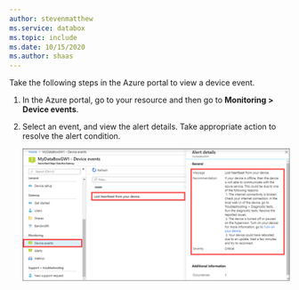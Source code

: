 ```yaml
---
author: stevenmatthew
ms.service: databox  
ms.topic: include
ms.date: 10/15/2020
ms.author: shaas
---
```


Take the following steps in the Azure portal to view a device event. 

1. In the Azure portal, go to your resource and then go to **Monitoring > Device events**.
2. Select an event, and view the alert details. Take appropriate action to resolve the alert condition.

    ![Select event and view details](./media/data-box-edge-gateway-view-device-events/view-device-events.png)
